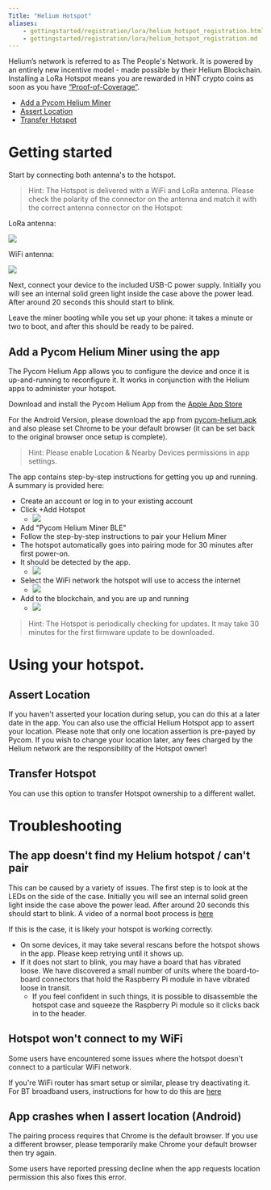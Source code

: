 ```yaml
---
Title: "Helium Hotspot"
aliases:
    - gettingstarted/registration/lora/helium_hotspot_registration.html
    - gettingstarted/registration/lora/helium_hotspot_registration.md
---
```


Helium’s network is referred to as The People's Network. It is powered by an entirely new incentive model - made possible by their Helium Blockchain.
Installing a LoRa Hotspot means you are rewarded in HNT crypto coins as soon as you have [“Proof-of-Coverage”](https://docs.helium.com/blockchain/proof-of-coverage/).

* [Add a Pycom Helium Miner](#add-a-pycom-helium-miner)
* [Assert Location](#assert-location)
* [Transfer Hotspot](#transfer-hotspot)

# Getting started
Start by connecting both antenna's to the hotspot.
> Hint: The Hotspot is delivered with a WiFi and LoRa antenna. Please check the polarity of the connector on the antenna and match it with the correct antenna connector on the Hotspot:

LoRa antenna:

![](/gitbook/assets/lorawan/helium/lora_antenna.png)

WiFi antenna:

![](/gitbook/assets/lorawan/helium/wifi_antenna.png)

Next, connect your device to the included USB-C power supply.
Initially you will see an internal solid green light inside the case above the power lead. After around 20 seconds this should start to blink.

Leave the miner booting while you set up your phone: it takes a minute or two to boot, and after this should be ready to be paired.

## Add a Pycom Helium Miner using the app
The Pycom Helium App allows you to configure the device and once it is up-and-running to reconfigure it. It works in conjunction with the Helium apps to administer your hotspot.

Download and install the Pycom Helium App from the [Apple App Store](https://apps.apple.com/us/app/pycom-helium-app/id1630652083)

For the Android Version, please download the app from [pycom-helium.apk](https://software.pycom.io/downloads/pycom-helium.apk) and also please set Chrome to be your default browser (it can be set back to the original browser once setup is complete).
> Hint: Please enable Location & Nearby Devices permissions in app settings.

The app contains step-by-step instructions for getting you up and running. A summary is provided here:
  * Create an account or log in to your existing account
  * Click +Add Hotspot
    * ![](/gitbook/assets/lorawan/helium/helium_reg_1.png)
  * Add "Pycom Helium Miner BLE"
  * Follow the step-by-step instructions to pair your Helium Miner
  * The hotspot automatically goes into pairing mode for 30 minutes after first power-on.
  * It should be detected by the app.
    * ![](/gitbook/assets/lorawan/helium/helium_reg_8.png)
  * Select the WiFi network the hotspot will use to access the internet
    * ![](/gitbook/assets/lorawan/helium/helium_reg_9.png)
  * Add to the blockchain, and you are up and running
    * ![](/gitbook/assets/lorawan/helium/helium_reg_15.png)

> Hint: The Hotspot is periodically checking for updates. It may take 30 minutes for the first firmware update to be downloaded.


# Using your hotspot.

## Assert Location

If you haven't asserted your location during setup, you can do this at a later date in the app. You can also use the official Helium Hotspot app to assert your location. Please note that only one location assertion is pre-payed by Pycom. If you wish to change your location later, any fees charged by the Helium network are the responsibility of the Hotspot owner!

## Transfer Hotspot

You can use this option to transfer Hotspot ownership to a different wallet.

# Troubleshooting
## The app doesn't find my Helium hotspot / can't pair
This can be caused by a variety of issues. The first step is to look at the LEDs on the side of the case.
Initially you will see an internal solid green light inside the case above the power lead. After around 20 seconds this should start to blink.
A video of a normal boot process is [here](/gitbook/assets/lorawan/helium/NormalBootLEDs.mp4)

If this is the case, it is likely your hotspot is working correctly.
  * On some devices, it may take several rescans before the hotspot shows in the app. Please keep retrying until it shows up.
  * If it does not start to blink, you may have a board that has vibrated loose. We have discovered a small number of units where the board-to-board connectors that hold the Raspberry Pi module in have vibrated loose in transit.
    * If you feel confident in such things, it is possible to disassemble the hotspot case and squeeze the Raspberry Pi module so it clicks back in to the header.
  

## Hotspot won't connect to my WiFi
Some users have encountered some issues where the hotspot doesn't connect to a particular WiFi network.

If you're WiFi router has smart setup or similar, please try deactivating it. For BT broadband users, instructions for how to do this are [here]( https://www.bt.com/help/broadband/what-is-smart-setup-on-the-bt-hub--how-can-i-turn-it-on-and-off-)


## App crashes when I assert location (Android)
The pairing process requires that Chrome is the default browser. If you use a different browser, please temporarily make Chrome your default browser then try again.

Some users have reported pressing decline when the app requests location permission this also fixes this error.


